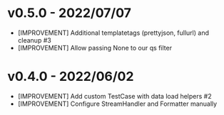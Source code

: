 # v0.5.0 - 2022/07/07

- [IMPROVEMENT] Additional templatetags (prettyjson, fullurl) and cleanup #3
- [IMPROVEMENT] Allow passing None to our qs filter

# v0.4.0 - 2022/06/02

- [IMPROVEMENT] Add custom TestCase with data load helpers #2
- [IMPROVEMENT] Configure StreamHandler and Formatter manually
